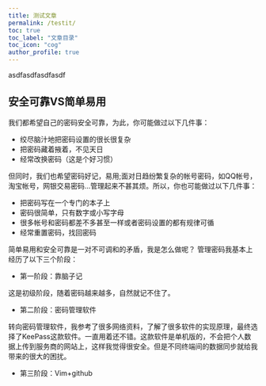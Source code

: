 ```yaml
---
title: 测试文章 
permalink: /testit/
toc: true
toc_label: "文章目录"
toc_icon: "cog"
author_profile: true
---
```

asdfasdfasdfasdf

## 安全可靠VS简单易用
我们都希望自己的密码安全可靠，为此，你可能做过以下几件事：

- 绞尽脑汁地把密码设置的很长很复杂
- 把密码藏着掖着，不见天日
- 经常改换密码（这是个好习惯）

但同时，我们也希望密码好记，易用;面对日趋纷繁复杂的帐号密码，如QQ帐号，淘宝帐号，网银交易密码...管理起来不甚其烦。所以，你也可能做过以下几件事：

- 把密码写在一个专门的本子上
- 密码很简单，只有数字或小写字母
- 很多帐号和密码都差不多甚至一样或者密码设置的都有规律可循
- 经常重置密码，找回密码

简单易用和安全可靠是一对不可调和的矛盾，我是怎么做呢？
管理密码我基本上经历了以下三个阶段：

- 第一阶段：靠脑子记

这是初级阶段，随着密码越来越多，自然就记不住了。

- 第二阶段：密码管理软件

转向密码管理软件，我参考了很多网络资料，了解了很多软件的实现原理，最终选择了KeePass这款软件。一直用着还不错。这款软件是单机版的，不会把个人数据上传到服务商的网站上，这样我觉得很安全。但是不同终端间的数据同步就给我带来的很大的困扰。

- 第三阶段：Vim+github
